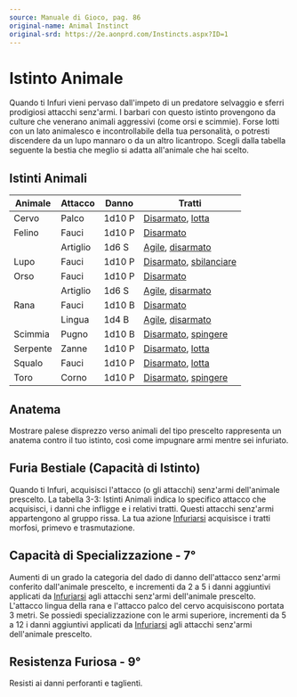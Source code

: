```yaml
---
source: Manuale di Gioco, pag. 86
original-name: Animal Instinct
original-srd: https://2e.aonprd.com/Instincts.aspx?ID=1
---
```


# Istinto Animale

Quando ti Infuri vieni pervaso dall'impeto di un predatore selvaggio e sferri
prodigiosi attacchi senz'armi. I barbari con questo istinto provengono da
culture che venerano animali aggressivi (come orsi e scimmie). Forse lotti con
un lato animalesco e incontrollabile della tua personalità, o potresti
discendere da un lupo mannaro o da un altro licantropo. Scegli dalla tabella
seguente la bestia che meglio si adatta all'animale che hai scelto.

## Istinti Animali

| Animale  | Attacco  | Danno  | Tratti                                                              |
| -------- | -------- | ------ | ------------------------------------------------------------------- |
| Cervo    | Palco    | 1d10 P | [Disarmato](/tratti/disarmato), [lotta](//tratti/lotta)             |
| Felino   | Fauci    | 1d10 P | [Disarmato](/tratti/disarmato)                                      |
|          | Artiglio | 1d6 S  | [Agile](/tratti/agile), [disarmato](//tratti/disarmato)             |
| Lupo     | Fauci    | 1d10 P | [Disarmato](/tratti/disarmato), [sbilanciare](//tratti/sbilanciare) |
| Orso     | Fauci    | 1d10 P | [Disarmato](/tratti/disarmato)                                      |
|          | Artiglio | 1d6 S  | [Agile](/tratti/agile), [disarmato](//tratti/disarmato)             |
| Rana     | Fauci    | 1d10 B | [Disarmato](/tratti/disarmato)                                      |
|          | Lingua   | 1d4 B  | [Agile](/tratti/agile), [disarmato](//tratti/disarmato)             |
| Scimmia  | Pugno    | 1d10 B | [Disarmato](/tratti/disarmato), [spingere](//tratti/spingere)       |
| Serpente | Zanne    | 1d10 P | [Disarmato](/tratti/disarmato), [lotta](//tratti/lotta)             |
| Squalo   | Fauci    | 1d10 P | [Disarmato](/tratti/disarmato), [lotta](//tratti/lotta)             |
| Toro     | Corno    | 1d10 P | [Disarmato](/tratti/disarmato), [spingere](//tratti/spingere)       |

## Anatema

Mostrare palese disprezzo verso animali del tipo prescelto rappresenta un
anatema contro il tuo istinto, così come impugnare armi mentre sei infuriato.

## Furia Bestiale (Capacità di Istinto)

Quando ti Infuri, acquisisci l'attacco (o gli attacchi) senz'armi dell'animale
prescelto. La tabella 3-3: Istinti Animali indica lo specifico attacco che
acquisisci, i danni che infligge e i relativi tratti. Questi attacchi senz'armi
appartengono al gruppo rissa. La tua azione [Infuriarsi](/azioni/infuriarsi)
acquisisce i tratti morfosi, primevo e trasmutazione.

## Capacità di Specializzazione - 7°

Aumenti di un grado la categoria del dado di danno dell'attacco senz'armi
conferito dall'animale prescelto, e incrementi da 2 a 5 i danni aggiuntivi
applicati da [Infuriarsi](/azioni/infuriarsi) agli attacchi senz'armi
dell'animale prescelto. L'attacco lingua della rana e l'attacco palco del cervo
acquisiscono portata 3 metri. Se possiedi specializzazione con le armi
superiore, incrementi da 5 a 12 i danni aggiuntivi applicati da
[Infuriarsi](/azioni/infuriarsi) agli attacchi senz'armi dell'animale prescelto.

## Resistenza Furiosa - 9°

Resisti ai danni perforanti e taglienti.
